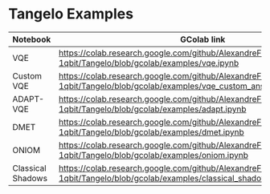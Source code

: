 # Tangelo Examples

| Notebook | GColab link |
|----------|-------------|
| VQE | https://colab.research.google.com/github/AlexandreF-1qbit/Tangelo/blob/gcolab/examples/vqe.ipynb |
| Custom VQE | https://colab.research.google.com/github/AlexandreF-1qbit/Tangelo/blob/gcolab/examples/vqe_custom_ansatz_hamiltonian.ipynb |
| ADAPT-VQE | https://colab.research.google.com/github/AlexandreF-1qbit/Tangelo/blob/gcolab/examples/adapt.ipynb |
| DMET | https://colab.research.google.com/github/AlexandreF-1qbit/Tangelo/blob/gcolab/examples/dmet.ipynb |
| ONIOM | https://colab.research.google.com/github/AlexandreF-1qbit/Tangelo/blob/gcolab/examples/oniom.ipynb |
| Classical Shadows | https://colab.research.google.com/github/AlexandreF-1qbit/Tangelo/blob/gcolab/examples/classical_shadows.ipynb |
